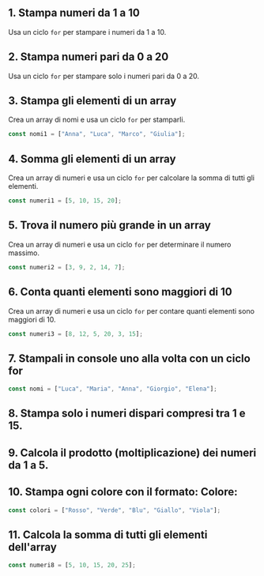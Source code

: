 ## 1. Stampa numeri da 1 a 10

Usa un ciclo `for` per stampare i numeri da 1 a 10.

## 2. Stampa numeri pari da 0 a 20

Usa un ciclo `for` per stampare solo i numeri pari da 0 a 20.

## 3. Stampa gli elementi di un array

Crea un array di nomi e usa un ciclo `for` per stamparli.

```js
const nomi1 = ["Anna", "Luca", "Marco", "Giulia"];
```

## 4. Somma gli elementi di un array

Crea un array di numeri e usa un ciclo `for` per calcolare la somma di tutti gli elementi.

```js
const numeri1 = [5, 10, 15, 20];
```

## 5. Trova il numero più grande in un array

Crea un array di numeri e usa un ciclo `for` per determinare il numero massimo.

```js
const numeri2 = [3, 9, 2, 14, 7];
```

## 6. Conta quanti elementi sono maggiori di 10

Crea un array di numeri e usa un ciclo `for` per contare quanti elementi sono maggiori di 10.

```js
const numeri3 = [8, 12, 5, 20, 3, 15];
```

## 7. Stampali in console uno alla volta con un ciclo for

```javascript
const nomi = ["Luca", "Maria", "Anna", "Giorgio", "Elena"];
```

## 8. Stampa solo i numeri dispari compresi tra 1 e 15.

## 9. Calcola il prodotto (moltiplicazione) dei numeri da 1 a 5.

## 10. Stampa ogni colore con il formato: Colore: <nomeColore>

```javascript
const colori = ["Rosso", "Verde", "Blu", "Giallo", "Viola"];
```

## 11. Calcola la somma di tutti gli elementi dell'array

```javascript
const numeri8 = [5, 10, 15, 20, 25];
```
